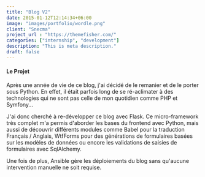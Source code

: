 ```yaml
---
title: "Blog V2"
date: 2015-01-12T12:14:34+06:00
image: "images/portfolio/wordle.png"
client: "Snecma"
project_url : "https://themefisher.com/"
categories: ["internship", "development"]
description: "This is meta description."
draft: false
---
```


#### Le Projet

Après une année de vie de ce blog, j'ai décidé de le remanier et de le porter sous Python. En effet, il était parfois long de se ré-aclimater à des technologies qui ne sont pas celle de mon quotidien comme PHP et Symfony…

J'ai donc cherché à re-développer ce blog avec Flask. Ce micro-framework très complet m'a permis d'aborder les bases du frontend avec Python, mais aussi de découvrir différents modules comme Babel pour la traduction Français / Anglais, WtfForms pour des générations de formulaires basées sur les modèles de données ou encore les validations de saisies de formulaires avec SqlAlchemy.

Une fois de plus, Ansible gère les déploiements du blog sans qu'aucune intervention manuelle ne soit requise.
